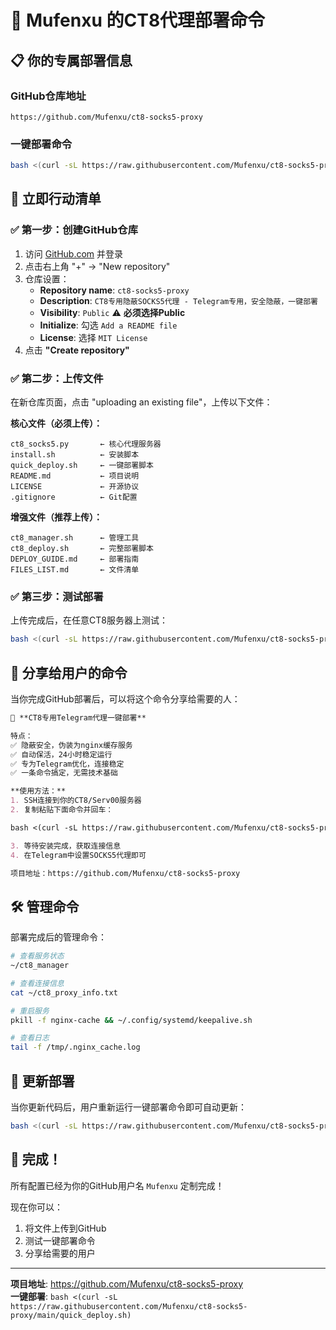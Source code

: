 # 🎯 Mufenxu 的CT8代理部署命令

## 📋 你的专属部署信息

### **GitHub仓库地址**
```
https://github.com/Mufenxu/ct8-socks5-proxy
```

### **一键部署命令**
```bash
bash <(curl -sL https://raw.githubusercontent.com/Mufenxu/ct8-socks5-proxy/main/quick_deploy.sh)
```

## 🚀 **立即行动清单**

### ✅ **第一步：创建GitHub仓库**
1. 访问 [GitHub.com](https://github.com) 并登录
2. 点击右上角 "+" → "New repository"
3. 仓库设置：
   - **Repository name**: `ct8-socks5-proxy`
   - **Description**: `CT8专用隐蔽SOCKS5代理 - Telegram专用，安全隐蔽，一键部署`
   - **Visibility**: `Public` ⚠️ **必须选择Public**
   - **Initialize**: 勾选 `Add a README file`
   - **License**: 选择 `MIT License`
4. 点击 **"Create repository"**

### ✅ **第二步：上传文件**
在新仓库页面，点击 "uploading an existing file"，上传以下文件：

**核心文件（必须上传）：**
```
ct8_socks5.py       ← 核心代理服务器
install.sh          ← 安装脚本  
quick_deploy.sh     ← 一键部署脚本
README.md           ← 项目说明
LICENSE             ← 开源协议
.gitignore          ← Git配置
```

**增强文件（推荐上传）：**
```
ct8_manager.sh      ← 管理工具
ct8_deploy.sh       ← 完整部署脚本
DEPLOY_GUIDE.md     ← 部署指南
FILES_LIST.md       ← 文件清单
```

### ✅ **第三步：测试部署**
上传完成后，在任意CT8服务器上测试：
```bash
bash <(curl -sL https://raw.githubusercontent.com/Mufenxu/ct8-socks5-proxy/main/quick_deploy.sh)
```

## 📱 **分享给用户的命令**

当你完成GitHub部署后，可以将这个命令分享给需要的人：

```markdown
🚀 **CT8专用Telegram代理一键部署**

特点：
✅ 隐蔽安全，伪装为nginx缓存服务
✅ 自动保活，24小时稳定运行  
✅ 专为Telegram优化，连接稳定
✅ 一条命令搞定，无需技术基础

**使用方法：**
1. SSH连接到你的CT8/Serv00服务器
2. 复制粘贴下面命令并回车：

bash <(curl -sL https://raw.githubusercontent.com/Mufenxu/ct8-socks5-proxy/main/quick_deploy.sh)

3. 等待安装完成，获取连接信息
4. 在Telegram中设置SOCKS5代理即可

项目地址：https://github.com/Mufenxu/ct8-socks5-proxy
```

## 🛠️ **管理命令**

部署完成后的管理命令：
```bash
# 查看服务状态
~/ct8_manager

# 查看连接信息  
cat ~/ct8_proxy_info.txt

# 重启服务
pkill -f nginx-cache && ~/.config/systemd/keepalive.sh

# 查看日志
tail -f /tmp/.nginx_cache.log
```

## 🔄 **更新部署**

当你更新代码后，用户重新运行一键部署命令即可自动更新：
```bash
bash <(curl -sL https://raw.githubusercontent.com/Mufenxu/ct8-socks5-proxy/main/quick_deploy.sh)
```

## 🎉 **完成！**

所有配置已经为你的GitHub用户名 `Mufenxu` 定制完成！

现在你可以：
1. 将文件上传到GitHub
2. 测试一键部署命令
3. 分享给需要的用户

---

**项目地址**: https://github.com/Mufenxu/ct8-socks5-proxy  
**一键部署**: `bash <(curl -sL https://raw.githubusercontent.com/Mufenxu/ct8-socks5-proxy/main/quick_deploy.sh)`
